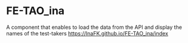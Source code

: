 # FE-TAO_ina
A component that enables to load the data from the API and display the names of the test-takers
https://InaFK.github.io/FE-TAO_ina/index